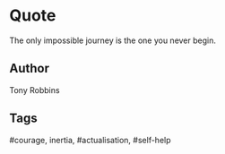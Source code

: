 # Quote

The only impossible journey is the one you never begin.

## Author

Tony Robbins

## Tags

#courage, inertia, #actualisation, #self-help
